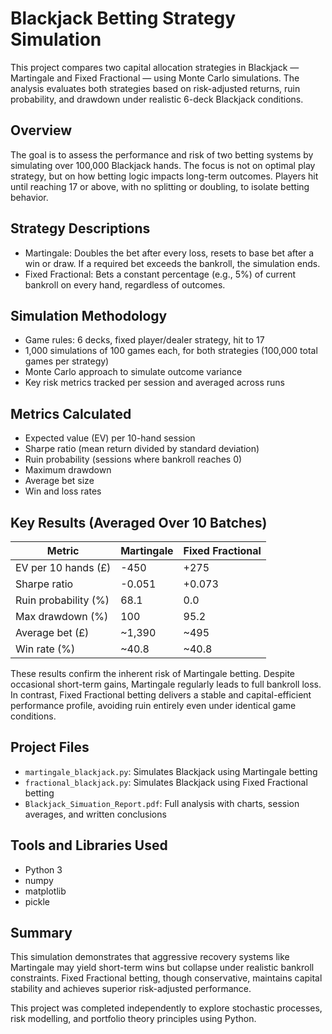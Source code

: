 # Blackjack Betting Strategy Simulation

This project compares two capital allocation strategies in Blackjack — Martingale and Fixed Fractional — using Monte Carlo simulations. The analysis evaluates both strategies based on risk-adjusted returns, ruin probability, and drawdown under realistic 6-deck Blackjack conditions.

## Overview

The goal is to assess the performance and risk of two betting systems by simulating over 100,000 Blackjack hands. The focus is not on optimal play strategy, but on how betting logic impacts long-term outcomes. Players hit until reaching 17 or above, with no splitting or doubling, to isolate betting behavior.

## Strategy Descriptions

- Martingale: Doubles the bet after every loss, resets to base bet after a win or draw. If a required bet exceeds the bankroll, the simulation ends.
- Fixed Fractional: Bets a constant percentage (e.g., 5%) of current bankroll on every hand, regardless of outcomes.

## Simulation Methodology

- Game rules: 6 decks, fixed player/dealer strategy, hit to 17
- 1,000 simulations of 100 games each, for both strategies (100,000 total games per strategy)
- Monte Carlo approach to simulate outcome variance
- Key risk metrics tracked per session and averaged across runs

## Metrics Calculated

- Expected value (EV) per 10-hand session
- Sharpe ratio (mean return divided by standard deviation)
- Ruin probability (sessions where bankroll reaches 0)
- Maximum drawdown
- Average bet size
- Win and loss rates

## Key Results (Averaged Over 10 Batches)

| Metric               | Martingale     | Fixed Fractional |
|----------------------|----------------|------------------|
| EV per 10 hands (£)  | -450           | +275             |
| Sharpe ratio         | -0.051         | +0.073           |
| Ruin probability (%) | 68.1           | 0.0              |
| Max drawdown (%)     | 100            | 95.2             |
| Average bet (£)      | ~1,390         | ~495             |
| Win rate (%)         | ~40.8          | ~40.8            |

These results confirm the inherent risk of Martingale betting. Despite occasional short-term gains, Martingale regularly leads to full bankroll loss. In contrast, Fixed Fractional betting delivers a stable and capital-efficient performance profile, avoiding ruin entirely even under identical game conditions.

## Project Files

- `martingale_blackjack.py`: Simulates Blackjack using Martingale betting
- `fractional_blackjack.py`: Simulates Blackjack using Fixed Fractional betting
- `Blackjack_Simuation_Report.pdf`: Full analysis with charts, session averages, and written conclusions


## Tools and Libraries Used

- Python 3
- numpy
- matplotlib
- pickle 

## Summary

This simulation demonstrates that aggressive recovery systems like Martingale may yield short-term wins but collapse under realistic bankroll constraints. Fixed Fractional betting, though conservative, maintains capital stability and achieves superior risk-adjusted performance.

This project was completed independently to explore stochastic processes, risk modelling, and portfolio theory principles using Python.
